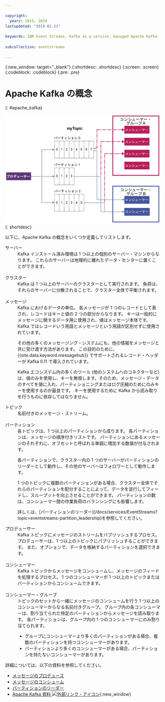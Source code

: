 ```yaml
---

copyright:
  years: 2015, 2019
lastupdated: "2019-01-23"

keywords: IBM Event Streams, Kafka as a service, managed Apache Kafka

subcollection: eventstreams

---
```


{:new_window: target="_blank"}
{:shortdesc: .shortdesc}
{:screen: .screen}
{:codeblock: .codeblock}
{:pre: .pre}

# Apache Kafka の概念
{: #apache_kafka}

![Kafka アーキテクチャー図。](kafka_overview.png "Kafka アーキテクチャーを示す図。プロデューサーは Kafka トピックを 3 つのパーティションを介してメッセージを配信していて、それらのメッセージはコンシューマーによってサブスクライブされています。")
{: shortdesc}

以下に、Apache Kafka の概念をいくつか定義してリストします。

<dl>
<dt>サーバー</dt>
<dd>Kafka インストール済み環境は 1 つ以上の個別のサーバー・マシンからなります。 これらのサーバーは地理的に離れたデータ・センターに置くことができます。 
</dd>
<br/>
<dt>クラスター</dt>
<dd>Kafka は 1 つ以上のサーバーのクラスターとして実行されます。 負荷は、それらのサーバーに分散されることで、クラスター全体で平衡されます。</dd>
<br/>
<dt>メッセージ</dt>
<dd>Kafka におけるデータの単位。 各メッセージが 1 つのレコードとして表され、レコードはキーと値の 2 つの部分からなります。 キーは一般的にメッセージに関するデータ用に使用され、値はメッセージ本体です。 Kafka ではレコードいう用語とメッセージという用語が区別せずに使用されています。 

<p>その他の多くのメッセージング・システムにも、他の情報をメッセージと共に受け渡す方法があります。 この目的のために、{{site.data.keyword.messagehub}} でサポートされるレコード・ヘッダーが Kafka 0.11 で導入されています。</p> 

<p>Kafka エコシステム内の多くのツール (他のシステムへのコネクターなど) は、値のみを使用し、キーを無視します。そのため、メッセージ・データのすべてを値に入れ、パーティショニングまたはログ圧縮のためにのみキーを使用するのが最良です。 キーを使用するために Kafka から読み取りを行うものに依存してはなりません。</p>   </dd>
<dt>トピック</dt>
<dd>名前付きのメッセージ・ストリーム。</dd>
<br/>
<dt>パーティション</dt>
<dd>各トピックは、1 つ以上のパーティションから成ります。 各パーティションは、メッセージの順序付きリストです。 パーティションにあるメッセージのそれぞれに、オフセットと呼ばれる単調に増加する数値が付与されます。 
<p>各パーティションで、クラスター内の 1 つのサーバーがパーティションのリーダーとして動作し、その他のサーバーはフォロワーとして動作します。<p>
<p>1 つのトピックに複数のパーティションがある場合、クラスター全体でそれらのパーティションを配分することによって、データを並行してフィードし、スループットを向上させることができます。 パーティションの数は、コンシューマー間の作業負荷のバランシングにも影響します。</p>
<p>詳しくは、[パーティションのリーダー](/docs/services/EventStreams?topic=eventstreams-partition_leadership)を参照してください。</dd>
<dt>プロデューサー</dt>
<dd>Kafka トピックにメッセージのストリームをパブリッシュするプロセス。 プロデューサーは、1 つ以上のトピックにパブリッシュすることができます。
また、オプションで、データを格納するパーティションを選択できます。<br/></dd>
<br/>
<dt>コンシューマー </dt>
<dd>Kafka トピックからメッセージをコンシュームし、メッセージのフィードを処理するプロセス。 1 つのコンシューマーが 1 つ以上のトピックまたはパーティションからコンシュームできます。</dd>
<br/>
<dt>コンシューマー・グループ</dt>
<dd>トピックのセットから一緒にメッセージのコンシュームを行う 1 つ以上のコンシューマーからなる名前付きグループ。 グループ内の各コンシューマーは、割り当てられた特定のパーティションからメッセージを読み取ります。 各パーティションは、グループ内の 1 つのコンシューマーにのみ割り当てられます。
<ul>
<li>グループにコンシューマーより多くのパーティションがある場合、複数のパーティションを持つコンシューマーがあります。</li>
<li>パーティションより多くのコンシューマーがある場合、パーティションを持たないコンシューマーがあります。</li>
</ul>
</dd>
</dl>

詳細については、以下の資料を参照してください。
- [メッセージのプロデュース](/docs/services/EventStreams?topic=eventstreams-producing_messages)
- [メッセージのコンシューム](/docs/services/EventStreams?topic=eventstreams-consuming_messages) 
- [パーティションのリーダー](/docs/services/EventStreams?topic=eventstreams-partition_leadership) 
- [Apache Kafka 資料 ![外部リンク・アイコン](../../icons/launch-glyph.svg "外部リンク・アイコン")](http://kafka.apache.org/documentation.html){:new_window} 


<!-- 27/06/18 Karen: removing - suggestion from James

## {{site.data.keyword.messagehub}} plans
{{site.data.keyword.messagehub}} is available as two different plans depending on your requirements: Standard and Enterprise.

* Choose the Standard plan if you want event ingest and distribution capabilities, where you pay for what you use and share infrastructure with others.
* Choose the Enterprise plan if data isolation, guaranteed performance, and increased retention are important considerations. 

For more information, see [Choosing your plan](/docs/services/EventStreams/eventstreams085.html).
-->



